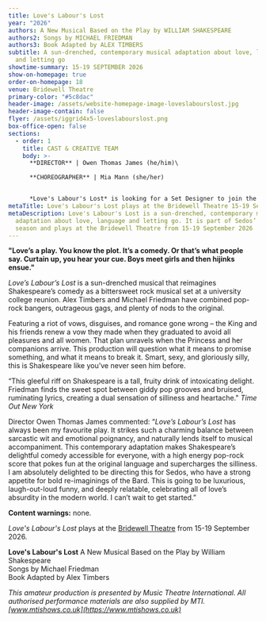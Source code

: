 ```yaml
---
title: Love's Labour's Lost
year: "2026"
authors: A New Musical Based on the Play by WILLIAM SHAKESPEARE
authors2: Songs by MICHAEL FRIEDMAN
authors3: Book Adapted by ALEX TIMBERS
subtitle: A sun-drenched, contemporary musical adaptation about love, language
  and letting go
showtime-summary: 15-19 SEPTEMBER 2026
show-on-homepage: true
order-on-homepage: 18
venue: Bridewell Theatre
primary-color: "#5c8dac"
header-image: /assets/website-homepage-image-loveslabourslost.jpg
header-image-contain: false
flyer: /assets/iggrid4x5-loveslabourslost.png
box-office-open: false
sections:
  - order: 1
    title: CAST & CREATIVE TEAM
    body: >-
      **DIRECTOR** | Owen Thomas James (he/him)\

      **CHOREOGRAPHER** | Mia Mann (she/her)


      *Love's Labour's Lost* is looking for a Set Designer to join the team. If you are interested, please email production@sedos.co.uk
metaTitle: Love's Labour's Lost plays at the Bridewell Theatre 15-19 September 2026
metaDescription: Love's Labour's Lost is a sun-drenched, contemporary musical
  adaptation about love, language and letting go. It is part of Sedos’ 2026
  season and plays at the Bridewell Theatre from 15-19 September 2026
---
```

**"Love’s a play. You know the plot. It’s a comedy. Or that’s what people say. Curtain up, you hear your cue. Boys meet girls and then hijinks ensue."**

*Love’s Labour’s Lost* is a sun-drenched musical that reimagines Shakespeare’s comedy as a bittersweet rock musical set at a university college reunion. Alex Timbers and Michael Friedman have combined pop-rock bangers, outrageous gags, and plenty of nods to the original. 

Featuring a riot of vows, disguises, and romance gone wrong – the King and his friends renew a vow they made when they graduated to avoid all pleasures and all women. That plan unravels when the Princess and her companions arrive. This production will question what it means to promise something, and what it means to break it.  Smart, sexy, and gloriously silly, this is Shakespeare like you’ve never seen him before.

“This gleeful riff on Shakespeare is a tall, fruity drink of intoxicating delight. Friedman finds the sweet spot between giddy pop grooves and bruised, ruminating lyrics, creating a dual sensation of silliness and heartache."
*Time Out New York*

Director Owen Thomas James commented: “*Love’s Labour’s Lost* has always been my favourite play. It strikes such a charming balance between sarcastic wit and emotional poignancy, and naturally lends itself to musical accompaniment. This contemporary adaptation makes Shakespeare’s delightful comedy accessible for everyone, with a high energy pop-rock score that pokes fun at the original language and supercharges the silliness. I am absolutely delighted to be directing this for Sedos, who have a strong appetite for bold re-imaginings of the Bard. This is going to be luxurious, laugh-out-loud funny, and deeply relatable, celebrating all of love’s absurdity in the modern world. I can’t wait to get started.”

**Content warnings:** none.

*Love's Labour's Lost* plays at the [Bridewell Theatre](https://www.sedos.co.uk/venues/bridewell) from 15-19 September 2026.

**Love's Labour's Lost**
A New Musical Based on the Play by William Shakespeare\
Songs by Michael Friedman\
Book Adapted by Alex Timbers

[](<>)*This amateur production is presented by Music Theatre International. All authorised performance materials are also supplied by MTI. [www.mtishows.co.uk](https://www.mtishows.co.uk)*
